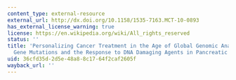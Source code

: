 ```yaml
---
content_type: external-resource
external_url: http://dx.doi.org/10.1158/1535-7163.MCT-10-0893
has_external_license_warning: true
license: https://en.wikipedia.org/wiki/All_rights_reserved
status: ''
title: 'Personalizing Cancer Treatment in the Age of Global Genomic Analyses: _PALB2_
  Gene Mutations and the Response to DNA Damaging Agents in Pancreatic Cancer'
uid: 36cfd35d-2d5e-48a8-8c17-64f2caf2605f
wayback_url: ''
---
```

